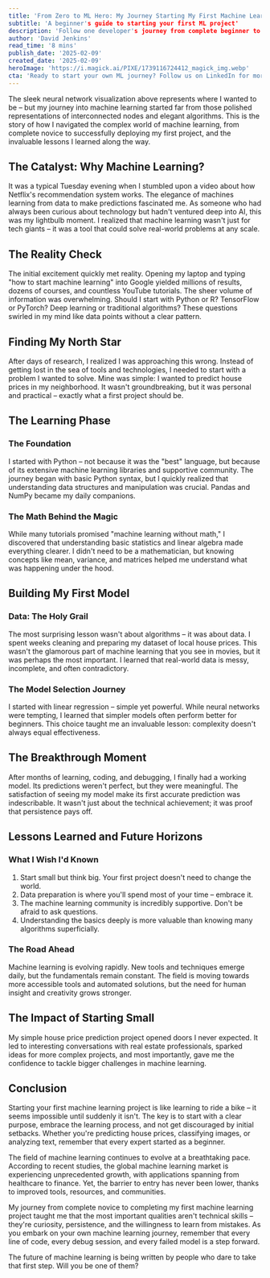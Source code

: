 ```yaml
---
title: 'From Zero to ML Hero: My Journey Starting My First Machine Learning Project'
subtitle: 'A beginner's guide to starting your first ML project'
description: 'Follow one developer's journey from complete beginner to successfully deploying their first machine learning project. Learn about the challenges, breakthroughs, and essential lessons that can help guide your own path into ML.'
author: 'David Jenkins'
read_time: '8 mins'
publish_date: '2025-02-09'
created_date: '2025-02-09'
heroImage: 'https://i.magick.ai/PIXE/1739116724412_magick_img.webp'
cta: 'Ready to start your own ML journey? Follow us on LinkedIn for more insights, tips, and real-world machine learning experiences that will help you navigate your path from beginner to practitioner.'
---
```


The sleek neural network visualization above represents where I wanted to be – but my journey into machine learning started far from those polished representations of interconnected nodes and elegant algorithms. This is the story of how I navigated the complex world of machine learning, from complete novice to successfully deploying my first project, and the invaluable lessons I learned along the way.

## The Catalyst: Why Machine Learning?

It was a typical Tuesday evening when I stumbled upon a video about how Netflix's recommendation system works. The elegance of machines learning from data to make predictions fascinated me. As someone who had always been curious about technology but hadn't ventured deep into AI, this was my lightbulb moment. I realized that machine learning wasn't just for tech giants – it was a tool that could solve real-world problems at any scale.

## The Reality Check

The initial excitement quickly met reality. Opening my laptop and typing "how to start machine learning" into Google yielded millions of results, dozens of courses, and countless YouTube tutorials. The sheer volume of information was overwhelming. Should I start with Python or R? TensorFlow or PyTorch? Deep learning or traditional algorithms? These questions swirled in my mind like data points without a clear pattern.

## Finding My North Star

After days of research, I realized I was approaching this wrong. Instead of getting lost in the sea of tools and technologies, I needed to start with a problem I wanted to solve. Mine was simple: I wanted to predict house prices in my neighborhood. It wasn't groundbreaking, but it was personal and practical – exactly what a first project should be.

## The Learning Phase

### The Foundation

I started with Python – not because it was the "best" language, but because of its extensive machine learning libraries and supportive community. The journey began with basic Python syntax, but I quickly realized that understanding data structures and manipulation was crucial. Pandas and NumPy became my daily companions.

### The Math Behind the Magic

While many tutorials promised "machine learning without math," I discovered that understanding basic statistics and linear algebra made everything clearer. I didn't need to be a mathematician, but knowing concepts like mean, variance, and matrices helped me understand what was happening under the hood.

## Building My First Model

### Data: The Holy Grail

The most surprising lesson wasn't about algorithms – it was about data. I spent weeks cleaning and preparing my dataset of local house prices. This wasn't the glamorous part of machine learning that you see in movies, but it was perhaps the most important. I learned that real-world data is messy, incomplete, and often contradictory.

### The Model Selection Journey

I started with linear regression – simple yet powerful. While neural networks were tempting, I learned that simpler models often perform better for beginners. This choice taught me an invaluable lesson: complexity doesn't always equal effectiveness.

## The Breakthrough Moment

After months of learning, coding, and debugging, I finally had a working model. Its predictions weren't perfect, but they were meaningful. The satisfaction of seeing my model make its first accurate prediction was indescribable. It wasn't just about the technical achievement; it was proof that persistence pays off.

## Lessons Learned and Future Horizons

### What I Wish I'd Known

1. Start small but think big. Your first project doesn't need to change the world.
2. Data preparation is where you'll spend most of your time – embrace it.
3. The machine learning community is incredibly supportive. Don't be afraid to ask questions.
4. Understanding the basics deeply is more valuable than knowing many algorithms superficially.

### The Road Ahead

Machine learning is evolving rapidly. New tools and techniques emerge daily, but the fundamentals remain constant. The field is moving towards more accessible tools and automated solutions, but the need for human insight and creativity grows stronger.

## The Impact of Starting Small

My simple house price prediction project opened doors I never expected. It led to interesting conversations with real estate professionals, sparked ideas for more complex projects, and most importantly, gave me the confidence to tackle bigger challenges in machine learning.

## Conclusion

Starting your first machine learning project is like learning to ride a bike – it seems impossible until suddenly it isn't. The key is to start with a clear purpose, embrace the learning process, and not get discouraged by initial setbacks. Whether you're predicting house prices, classifying images, or analyzing text, remember that every expert started as a beginner.

The field of machine learning continues to evolve at a breathtaking pace. According to recent studies, the global machine learning market is experiencing unprecedented growth, with applications spanning from healthcare to finance. Yet, the barrier to entry has never been lower, thanks to improved tools, resources, and communities.

My journey from complete novice to completing my first machine learning project taught me that the most important qualities aren't technical skills – they're curiosity, persistence, and the willingness to learn from mistakes. As you embark on your own machine learning journey, remember that every line of code, every debug session, and every failed model is a step forward.

The future of machine learning is being written by people who dare to take that first step. Will you be one of them?